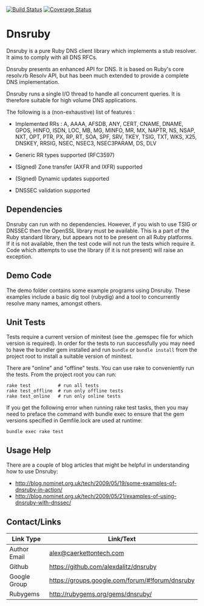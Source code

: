 [![Build Status](https://travis-ci.org/alexdalitz/dnsruby.svg?branch=master)](https://travis-ci.org/alexdalitz/dnsruby)
[![Coverage Status](https://img.shields.io/coveralls/alexdalitz/dnsruby.svg)](https://coveralls.io/r/alexdalitz/dnsruby?branch=master)

Dnsruby
=======

Dnsruby is a pure Ruby DNS client library which implements a
stub resolver. It aims to comply with all DNS RFCs.

Dnsruby presents an enhanced API for DNS. It is based on Ruby's core
resolv.rb Resolv API, but has been much extended to provide a
complete DNS implementation.

Dnsruby runs a single I/O thread to handle all concurrent
queries. It is therefore suitable for high volume DNS applications.

The following is a (non-exhaustive) list of features :

- Implemented RRs :  A, AAAA, AFSDB, ANY, CERT, CNAME, DNAME, GPOS,
     HINFO, ISDN, LOC, MB, MG, MINFO, MR, MX, NAPTR, NS, NSAP, NXT,
     OPT, PTR, PX, RP, RT, SOA, SPF, SRV, TKEY, TSIG, TXT, WKS,
     X25, DNSKEY, RRSIG, NSEC, NSEC3, NSEC3PARAM, DS, DLV

- Generic RR types supported (RFC3597)

- (Signed) Zone transfer (AXFR and IXFR) supported

- (Signed) Dynamic updates supported

- DNSSEC validation supported

Dependencies
------------

Dnsruby can run with no dependencies. However, if you wish to
use TSIG or DNSSEC then the OpenSSL library must be available.
This is a part of the Ruby standard library, but appears not to
be present on all Ruby platforms. If it is not available, then
the test code will not run the tests which require it. Code which
attempts to use the library (if it is not present) will raise an
exception.

Demo Code
---------

The demo folder contains some example programs using Dnsruby.
These examples include a basic dig tool (rubydig) and a tool to
concurrently resolve many names, amongst others.

Unit Tests
----------

Tests require a current version of minitest (see the .gemspec file
for which version is required).  In order for the tests to run
successfully you may need to have the bundler gem installed and
run `bundle` or `bundle install` from the project root to install
a suitable version of minitest.

There are "online" and "offline" tests.  You can use rake to
conveniently run the tests.  From the project root you can run:
```
rake test          # run all tests
rake test_offline  # run only offline tests
rake test_online   # run only online tests
```
If you get the following error when running rake test tasks,
then you may need to preface the command with bundle exec to
ensure that the gem versions specified in Gemfile.lock are used
at runtime:

```
bundle exec rake test
```

Usage Help
----------

There are a couple of blog articles that might be helpful
in understanding how to use Dnsruby:

* http://blog.nominet.org.uk/tech/2009/05/19/some-examples-of-dnsruby-in-action/
* http://blog.nominet.org.uk/tech/2009/05/21/examples-of-using-dnsruby-with-dnssec/


Contact/Links
-------

| Link Type | Link/Text |
|-----|-----
| Author Email | alex@caerkettontech.com |
| Github | https://github.com/alexdalitz/dnsruby |
| Google Group | https://groups.google.com/forum/#!forum/dnsruby |
| Rubygems | http://rubygems.org/gems/dnsruby/ |
